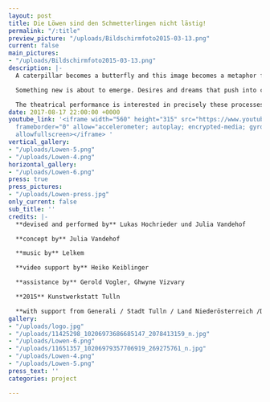 ```yaml
---
layout: post
title: Die Löwen sind den Schmetterlingen nicht lästig!
permalink: "/:title"
preview_picture: "/uploads/Bildschirmfoto2015-03-13.png"
current: false
main_pictures:
- "/uploads/Bildschirmfoto2015-03-13.png"
description: |-
  A caterpillar becomes a butterfly and this image becomes a metaphor for change. But what happens in between? In secret? What happens before a change becomes visible? The theater performance is interested in exactly these processes; the resistance and euphoria; the unspeakable, that first has to understand itself as reality. Visual art, acting and music meet and make theater together!

  Something new is about to emerge. Desires and dreams that push into consciousness; old structures that no longer fit in existing form;   Step by step. Sometimes timid, then loud and stomping, euphoria meets with resistance.

  The theatrical performance is interested in precisely these processes, which are made visible through the means of the performing and fine arts, supported by live music.
date: 2017-08-17 22:00:00 +0000
youtube_link: '<iframe width="560" height="315" src="https://www.youtube.com/embed/NCu9afXPvPM"
  frameborder="0" allow="accelerometer; autoplay; encrypted-media; gyroscope; picture-in-picture"
  allowfullscreen></iframe> '
vertical_gallery:
- "/uploads/Lowen-5.png"
- "/uploads/Lowen-4.png"
horizontal_gallery:
- "/uploads/Lowen-6.png"
press: true
press_pictures:
- "/uploads/Lowen-press.jpg"
only_current: false
sub_title: ''
credits: |-
  **devised and performed by** Lukas Hochrieder und Julia Vandehof

  **concept by** Julia Vandehof

  **music by** Lelkem

  **video support by** Heiko Keiblinger

  **assistance by** Gerold Vogler, Ghwyne Vizvary

  **2015** Kunstwerkstatt Tulln

  **with support from Generali / Stadt Tulln / Land Niederösterreich /Doing Music / Alfred Gebauer**
gallery:
- "/uploads/logo.jpg"
- "/uploads/11425298_10206973686685147_2078413159_n.jpg"
- "/uploads/Lowen-6.png"
- "/uploads/11651357_10206979357706919_269275761_n.jpg"
- "/uploads/Lowen-4.png"
- "/uploads/Lowen-5.png"
press_text: ''
categories: project

---
```

